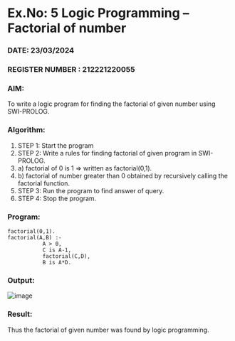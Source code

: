 # Ex.No: 5   Logic Programming – Factorial of number   

### DATE:  23/03/2024           

### REGISTER NUMBER : 212221220055

### AIM: 
To  write  a logic program for finding the factorial of given number using SWI-PROLOG. 

### Algorithm:
1. STEP 1: Start the program
2. STEP 2:  Write a rules for finding factorial of given program in SWI-PROLOG.
3.   a)	factorial of 0 is 1 => written as factorial(0,1).
4.   b)	factorial of number greater than 0 obtained by recursively calling the factorial    function.
5. STEP 3: Run the program  to find answer of  query.
6. STEP 4: Stop the program.

### Program:
```
factorial(0,1).
factorial(A,B) :-  
           A > 0, 
           C is A-1,
           factorial(C,D),
           B is A*D.
```



### Output:
![image](https://github.com/SyedJaveed786/AI_Lab_2023-24/assets/106874713/163952c1-dba1-42a1-b7b5-898b78aed2a6)



### Result:
Thus the factorial of given number was found by logic programming. 
